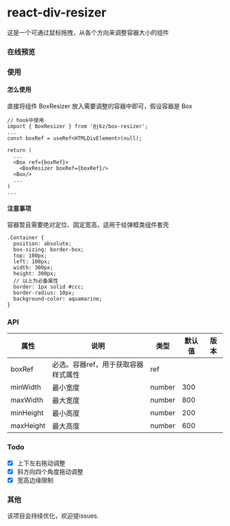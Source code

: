 # react-div-resizer

这是一个可通过鼠标拖拽，从各个方向来调整容器大小的组件

### 在线预览

### 使用
#### 怎么使用
直接将组件 BoxResizer 放入需要调整的容器中即可，假设容器是 Box
```
// hook中使用
import { BoxResizer } from '@jkz/box-resizer';
...
const boxRef = useRef<HTMLDivElement>(null);

return (
  ...
  <Box ref={boxRef}>
    <BoxResizer boxRef={boxRef}/>
  <Box/>
  ...
)
...
```
#### 注意事项
容器暂且需要绝对定位、固定宽高，适用于给弹框类组件套壳
```
.Container {
  position: absolute;
  box-sizing: border-box;
  top: 100px;
  left: 100px;
  width: 300px;
  height: 300px;
  // 以上为必备属性
  border: 1px solid #ccc;
  border-radius: 10px;
  background-color: aquamarine;
}

```

### API
属性|说明|类型|默认值|版本
-|-|-|-|-
boxRef|必选。容器ref，用于获取容器样式属性|ref||
minWidth|最小宽度|number|300|
maxWidth|最大宽度|number|800|
minHeight|最小高度|number|200|
maxHeight|最大高度|number|600|

### Todo
- [x] 上下左右拖动调整
- [x] 斜方向四个角度拖动调整
- [x] 宽高边缘限制

### 其他
该项目会持续优化，欢迎提issues.
